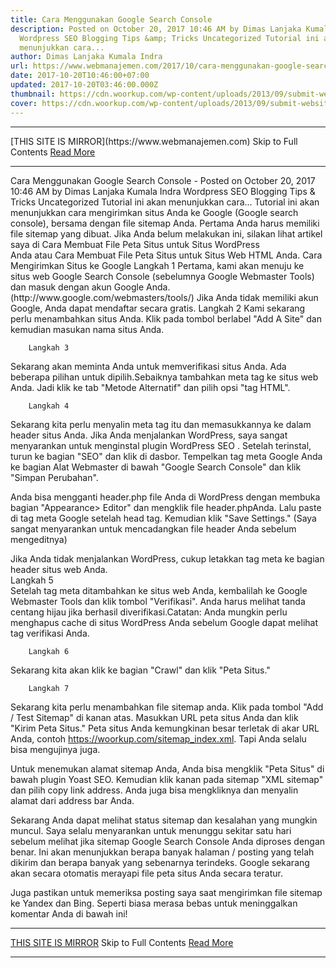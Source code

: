 ```yaml
---
title: Cara Menggunakan Google Search Console
description: Posted on October 20, 2017 10:46 AM by Dimas Lanjaka Kumala Indra
  Wordpress SEO Blogging Tips &amp; Tricks Uncategorized Tutorial ini akan
  menunjukkan cara...
author: Dimas Lanjaka Kumala Indra
url: https://www.webmanajemen.com/2017/10/cara-menggunakan-google-search-console.html
date: 2017-10-20T10:46:00+07:00
updated: 2017-10-20T03:46:00.000Z
thumbnail: https://cdn.woorkup.com/wp-content/uploads/2013/09/submit-website-to-google.png
cover: https://cdn.woorkup.com/wp-content/uploads/2013/09/submit-website-to-google.png
---
```


<hr/> [THIS SITE IS MIRROR](https://www.webmanajemen.com) Skip to Full Contents <a href="https://www.webmanajemen.com/2017/10/cara-menggunakan-google-search-console.html" rel="follow" class="button" id="read-more">Read More</a> <hr/> Cara Menggunakan Google Search Console - Posted on October 20, 2017 10:46 AM by Dimas Lanjaka Kumala Indra Wordpress SEO Blogging Tips &amp; Tricks Uncategorized Tutorial ini akan menunjukkan cara... Tutorial ini akan menunjukkan cara mengirimkan situs Anda ke Google         (Google search console), bersama dengan file sitemap Anda. Pertama Anda harus memiliki file sitemap yang dibuat. Jika Anda belum melakukan ini, silakan lihat artikel saya di Cara Membuat File Peta Situs untuk Situs WordPress Anda atau Cara Membuat File Peta Situs untuk Situs Web HTML Anda.
        Cara Mengirimkan Situs ke Google     
        Langkah 1     
Pertama, kami akan menuju ke situs web                      Google Search Console                  (sebelumnya Google Webmaster Tools) dan masuk dengan akun Google Anda. (http://www.google.com/webmasters/tools/) Jika Anda tidak memiliki akun Google, Anda dapat                      mendaftar                  secara gratis.     
        Langkah 2     
Kami sekarang perlu menambahkan situs Anda. Klik pada tombol berlabel         "Add A Site" dan kemudian masukan nama situs Anda.     
    
        Langkah 3     
Sekarang akan meminta Anda untuk memverifikasi situs Anda. Ada beberapa         pilihan untuk dipilih.Sebaiknya tambahkan meta tag ke situs web Anda.         Jadi klik ke tab "Metode Alternatif" dan pilih opsi "tag HTML".     
    
        Langkah 4     
Sekarang kita perlu menyalin meta tag itu dan memasukkannya ke dalam         header situs Anda. Jika Anda menjalankan WordPress, saya sangat         menyarankan untuk menginstal plugin                     WordPress SEO                 . Setelah terinstal, turun ke bagian "SEO" dan klik di dasbor.         Tempelkan tag meta Google Anda ke bagian Alat Webmaster di bawah         "Google Search Console" dan klik "Simpan Perubahan".     
    
Anda bisa mengganti header.php file Anda di WordPress dengan membuka bagian "Appearance> Editor" dan mengklik file        header.phpAnda. Lalu paste di tag meta Google setelah head         tag. Kemudian klik "Save Settings." (Saya sangat menyarankan untuk         mencadangkan file header Anda sebelum mengeditnya)     
    
Jika Anda tidak menjalankan WordPress, cukup letakkan tag meta ke         bagian header situs web Anda.     
        Langkah 5     
Setelah tag meta ditambahkan ke situs web Anda, kembalilah ke Google         Webmaster Tools dan klik tombol "Verifikasi". Anda harus melihat tanda         centang hijau jika berhasil diverifikasi.Catatan: Anda mungkin perlu         menghapus cache di situs WordPress Anda sebelum Google dapat melihat         tag verifikasi Anda.     
    
        Langkah 6     
Sekarang kita akan klik ke bagian "Crawl" dan klik "Peta Situs."     
    
        Langkah 7     
Sekarang kita perlu menambahkan file sitemap anda. Klik pada tombol         "Add / Test Sitemap" di kanan atas. Masukkan URL peta situs Anda dan         klik "Kirim Peta Situs." Peta situs Anda kemungkinan besar terletak di         akar URL Anda, contoh https://woorkup.com/sitemap_index.xml. Tapi Anda         selalu bisa mengujinya juga.     
    
Untuk menemukan alamat sitemap Anda, Anda bisa mengklik "Peta Situs" di         bawah plugin Yoast SEO. Kemudian klik kanan pada sitemap "XML sitemap"         dan pilih copy link address. Anda juga bisa mengkliknya dan menyalin         alamat dari address bar Anda.     
    
Sekarang Anda dapat melihat status sitemap dan kesalahan yang mungkin         muncul. Saya selalu menyarankan untuk menunggu sekitar satu hari         sebelum melihat jika sitemap Google Search Console Anda diproses dengan         benar. Ini akan menunjukkan berapa banyak halaman / posting yang telah         dikirim dan berapa banyak yang sebenarnya terindeks. Google sekarang         akan secara otomatis merayapi file peta situs Anda secara teratur.     
    
Juga pastikan untuk memeriksa posting saya saat mengirimkan file sitemap ke Yandex dan Bing.
Seperti biasa merasa bebas untuk meninggalkan komentar Anda di bawah ini! <hr/> [THIS SITE IS MIRROR](https://www.webmanajemen.com) Skip to Full Contents <a href="https://www.webmanajemen.com/2017/10/cara-menggunakan-google-search-console.html" rel="follow" class="button" id="read-more">Read More</a> <hr/>